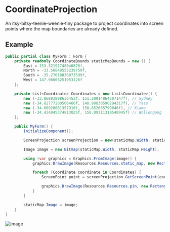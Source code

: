 # CoordinateProjection
An itsy-bitsy-teenie-weenie-tiny package to project coordinates into screen points where the map boundaries are already defined.

## Example

```csharp
public partial class MyForm : Form {
    private readonly CoordinateBounds staticMapBounds = new () {
        East = 153.32191748046876f,
        North = -33.50848555239759f,
        South = -35.27618036073599f,
        West = 147.96608251953126f
    };

    private List<Coordinate> Coordinates = new List<Coordinate>() {
        new (-33.86883898636453f, 151.20914864607147f), // Sydney
        new (-34.82777280506466f, 148.90830590294317f), // Yass
        new (-34.66920061357916f, 150.852685799046f), // Kiama
        new (-34.424845374813025f, 150.89311318548945f) // Wollongong
    };

    public MyForm() {
        InitializeComponent();

        ScreenProjection screenProjection = new(staticMap.Width, staticMap.Height, staticMapBounds);

        Image image = new Bitmap(staticMap.Width, staticMap.Height);

        using (var graphics = Graphics.FromImage(image)) {
            graphics.DrawImage(Resources.Resources.static_map, new Rectangle(0, 0, staticMap.Width, staticMap.Height));

            foreach (Coordinate coordinate in Coordinates) {
                ScreenPoint point = screenProjection.GetScreenPoint(coordinate);

                graphics.DrawImage(Resources.Resources.pin, new Rectangle(point.Left, point.Top - 20, 20, 20));
            }
        }

        staticMap.Image = image;
    }
}
```

![image](https://user-images.githubusercontent.com/78360666/213744975-d094deea-4690-45f5-b151-e193a717fbd7.png)
